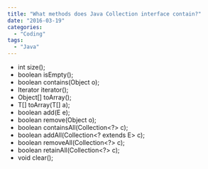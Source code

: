 ```yaml
---
title: "What methods does Java Collection interface contain?"
date: "2016-03-19"
categories:
  - "Coding"
tags:
  - "Java"
---
```


- int size();
- boolean isEmpty();
- boolean contains(Object o);
- Iterator iterator();
- Object\[\] toArray();
- T\[\] toArray(T\[\] a);
- boolean add(E e);
- boolean remove(Object o);
- boolean containsAll(Collection<?> c);
- boolean addAll(Collection<? extends E> c);
- boolean removeAll(Collection<?> c);
- boolean retainAll(Collection<?> c);
- void clear();
